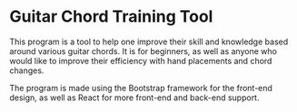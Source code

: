 # Guitar Chord Training Tool
This program is a tool to help one improve their skill and knowledge based around various guitar chords. It is for beginners, as well as anyone who would like to improve their efficiency with hand placements and chord changes.

The program is made using the Bootstrap framework for the front-end design, as well as React for more front-end and back-end support.
